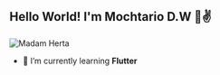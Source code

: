 ## Hello World! I'm Mochtario D.W 👋✌️

![Madam Herta](img/anime-live-wallpapers-iphone-4k-7614-ezgif.com-video-to-gif-converter.gif)

<!--
**skymochtar/skymochtar** is a ✨ _special_ ✨ repository because its `README.md` (this file) appears on your GitHub profile.

Here are some ideas to get you started:

- 🔭 I’m currently working on ...
- 🌱 I’m currently learning ...
- 👯 I’m looking to collaborate on ...
- 🤔 I’m looking for help with ...
- 💬 Ask me about ...
- 📫 How to reach me: ...
- 😄 Pronouns: ...
- ⚡ Fun fact: ...
-->

- 🌱 I’m currently learning **Flutter**